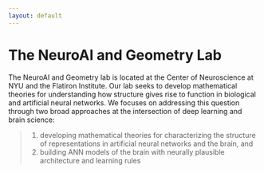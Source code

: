 ```yaml
---
layout: default
---
```


# The NeuroAI and Geometry Lab 

The NeuroAI and Geometry lab is located at the Center of Neuroscience at NYU and the Flatiron Institute.  Our lab seeks to develop mathematical theories for understanding how structure gives rise to function in biological and artificial neural networks. We focuses on addressing this question through two broad approaches at the intersection of deep learning and brain science: 

> 1. developing mathematical theories for characterizing the structure of representations in artificial neural networks and the brain, and 
> 2. building ANN models of the brain with neurally plausible architecture and learning rules 
